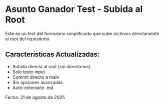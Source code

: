 # Asunto Ganador Test - Subida al Root

Este es un test del formulario simplificado que sube archivos directamente al root del repositorio.

## Características Actualizadas:
- Subida directa al root (sin directorios)
- Solo texto input
- Commit directo a main
- Sin opciones avanzadas
- Auto-extensión .md

Fecha: 21 de agosto de 2025